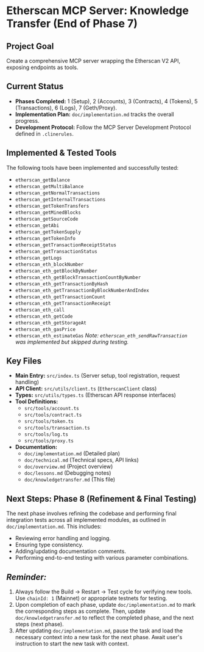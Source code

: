 # Etherscan MCP Server: Knowledge Transfer (End of Phase 7)

## Project Goal

Create a comprehensive MCP server wrapping the Etherscan V2 API, exposing endpoints as tools.

## Current Status

- **Phases Completed:** 1 (Setup), 2 (Accounts), 3 (Contracts), 4 (Tokens), 5 (Transactions), 6 (Logs), 7 (Geth/Proxy).
- **Implementation Plan:** `doc/implementation.md` tracks the overall progress.
- **Development Protocol:** Follow the MCP Server Development Protocol defined in `.clinerules`.

## Implemented & Tested Tools

The following tools have been implemented and successfully tested:

- `etherscan_getBalance`
- `etherscan_getMultiBalance`
- `etherscan_getNormalTransactions`
- `etherscan_getInternalTransactions`
- `etherscan_getTokenTransfers`
- `etherscan_getMinedBlocks`
- `etherscan_getSourceCode`
- `etherscan_getAbi`
- `etherscan_getTokenSupply`
- `etherscan_getTokenInfo`
- `etherscan_getTransactionReceiptStatus`
- `etherscan_getTransactionStatus`
- `etherscan_getLogs`
- `etherscan_eth_blockNumber`
- `etherscan_eth_getBlockByNumber`
- `etherscan_eth_getBlockTransactionCountByNumber`
- `etherscan_eth_getTransactionByHash`
- `etherscan_eth_getTransactionByBlockNumberAndIndex`
- `etherscan_eth_getTransactionCount`
- `etherscan_eth_getTransactionReceipt`
- `etherscan_eth_call`
- `etherscan_eth_getCode`
- `etherscan_eth_getStorageAt`
- `etherscan_eth_gasPrice`
- `etherscan_eth_estimateGas`
  _Note: `etherscan_eth_sendRawTransaction` was implemented but skipped during testing._

## Key Files

- **Main Entry:** `src/index.ts` (Server setup, tool registration, request handling)
- **API Client:** `src/utils/client.ts` (`EtherscanClient` class)
- **Types:** `src/utils/types.ts` (Etherscan API response interfaces)
- **Tool Definitions:**
  - `src/tools/account.ts`
  - `src/tools/contract.ts`
  - `src/tools/token.ts`
  - `src/tools/transaction.ts`
  - `src/tools/log.ts`
  - `src/tools/proxy.ts`
- **Documentation:**
  - `doc/implementation.md` (Detailed plan)
  - `doc/technical.md` (Technical specs, API links)
  - `doc/overview.md` (Project overview)
  - `doc/lessons.md` (Debugging notes)
  - `doc/knowledgetransfer.md` (This file)

## Next Steps: Phase 8 (Refinement & Final Testing)

The next phase involves refining the codebase and performing final integration tests across all implemented modules, as outlined in `doc/implementation.md`. This includes:

- Reviewing error handling and logging.
- Ensuring type consistency.
- Adding/updating documentation comments.
- Performing end-to-end testing with various parameter combinations.

## _Reminder:_

1. Always follow the Build -> Restart -> Test cycle for verifying new tools. Use `chainId: 1` (Mainnet) or appropriate testnets for testing.
2. Upon completion of each phase, update `doc/implementation.md` to mark the corresponding steps as complete. Then, update `doc/knowledgetransfer.md` to reflect the completed phase, and the next steps (next phase).
3. After updating `doc/implementation.md`, pause the task and load the necessary context into a new task for the next phase. Await user's instruction to start the new task with context.
